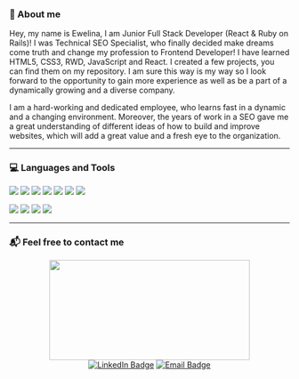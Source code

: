 ### 👋  About me 

Hey, my name is Ewelina, I am Junior Full Stack Developer (React & Ruby on Rails)! I was Technical SEO Specialist, who finally decided make dreams come truth and change my profession to Frontend Developer! I have learned HTML5, CSS3, RWD, JavaScript and React. I created a few projects, you can find them on my repository. I am sure this way is my way so I look forward to the opportunity to gain more experience as well as be a part of a dynamically growing and a diverse company. 

I am a hard-working and dedicated employee, who learns fast in a dynamic and a changing environment. Moreover, the years of work in a SEO gave me a great understanding of different ideas of how to build and improve websites, which will add a great value and a fresh eye to the organization.

---

### 💻  Languages and Tools

<img src="https://img.shields.io/badge/JavaScript-323330?style=for-the-badge&logo=javascript&logoColor=F7DF1E"/> <img src="https://img.shields.io/badge/React-20232A?style=for-the-badge&logo=react&logoColor=61DAFB"/> <img src="https://img.shields.io/badge/Redux-593D88?style=for-the-badge&logo=redux&logoColor=white"/> <img src="https://img.shields.io/badge/HTML5-E34F26?style=for-the-badge&logo=html5&logoColor=white"> <img src="https://img.shields.io/badge/CSS3-1572B6?style=for-the-badge&logo=css3&logoColor=white"/> <img src="https://img.shields.io/badge/Sass-CC6699?style=for-the-badge&logo=sass&logoColor=white"/> <img src="https://img.shields.io/badge/styled--components-DB7093?style=for-the-badge&logo=styled-components&logoColor=white"/>

<img src="https://img.shields.io/badge/GitHub-100000?style=for-the-badge&logo=github&logoColor=white"/> <img src="https://img.shields.io/badge/GIT-E44C30?style=for-the-badge&logo=git&logoColor=white"/> <img src="https://img.shields.io/badge/VSCode-0078D4?style=for-the-badge&logo=visual%20studio%20code&logoColor=white"/> <img src="https://img.shields.io/badge/Slack-4A154B?style=for-the-badge&logo=slack&logoColor=white"/>

---

### 📬  Feel free to contact me
<div id="header" align="center">
  <img src="https://media4.giphy.com/media/L1R1tvI9svkIWwpVYr/giphy.gif" width="360" height="180"/>
  <div id="badges">
    <a href="https://www.linkedin.com/in/ewelina-kopacz-929559100/"><img src="https://img.shields.io/badge/LinkedIn-blue?style=for-the-badge&logo=linkedin&logoColor=white" alt="LinkedIn Badge"/></a>
    <a href="mailto:ewelina@ekopacz.pl"><img src="https://img.shields.io/badge/Email-red?style=for-the-badge&logo=gmail&logoColor=white" alt="Email Badge"/></a>
  </div>
</div>





